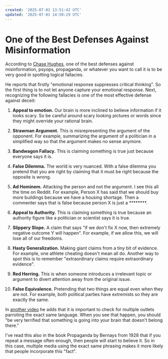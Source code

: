 ```yaml
---
created: '2025-07-01 13:51:42 UTC'
updated: '2025-07-01 14:50:29 UTC'
---
```


# One of the Best Defenses Against Misinformation

According to [Chase Hughes](https://www.youtube.com/watch?v=b3AN2wY4qAM), one of the best defenses against misinformation, psyops, propaganda, or whatever you want to call it is to be very good in spotting logical fallacies.

He reports that firstly "emotional response suppresses critical thinking". So the first thing is to not let anyone capture your emotional response. Next, recognizing the following fallacies is one of the most effective defense against deceit:

1. **Appeal to emotion.** Our brain is more inclined to believe information if it looks scary. So be careful around scary looking pictures or words since they might override your rational brain.

1. **Strawman Argument.** This is misrepresenting the argument of the opponent. For example, summarizing the argument of a politician in a simplified way so that the argument makes no sense anymore.

1. **Bandwagon Fallacy.** This is claiming something is true just because everyone says it is.

1. **False Dilemma.** The world is very nuanced. With a false dilemma you pretend that you are right by claiming that it must be right because the opposite is wrong.

1. **Ad Hominem.** Attacking the person and not the argument. I see this all the time on Reddit. For example, Person X has said that we should buy more buildings because we have a housing shortage. Then a commenter says that is false because person X is just a ********.

1. **Appeal to Authority.** This is claiming something is true because an authority figure like a politician or scientist says it is true.

1. **Slippery Slope.** A claim that says "if we don't fix X now, then extremely negative outcome Y will happen". For example, if we allow this, we will lose all of our freedoms.

1. **Hasty Generalization.** Making giant claims from a tiny bit of evidence. For example, one athlete cheating doesn't mean all do. Another way to spot this is to remember "extraordinary claims require extraordinary evidence".

1. **Red Herring.** This is when someone introduces a irrelevant topic or argument to divert attention away from the original issue.

1. **False Equivalence.** Pretending that two things are equal even when they are not. For example, both political parties have extremists so they are exactly the same.

In [another video](https://www.youtube.com/watch?v=nTpQq1a9zhI) he adds that it is important to check for multiple outlets parroting the exact same language.
When you see that happen, you should "be very terrified that something is going into your brain that doesn't belong there."

I've read this also in the book Propaganda by Bernays from 1928 that if you repeat a message often enough, then people will start to believe it. So in this case, multiple media using the exact same phrasing makes it more likely that people incorporate this "fact".

